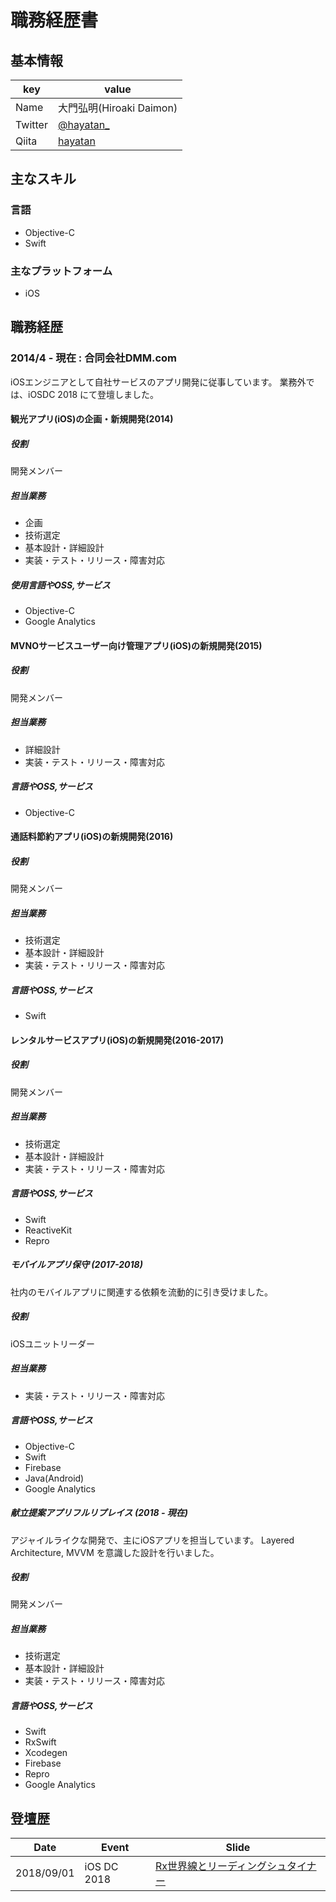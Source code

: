 # 職務経歴書
## 基本情報
|key|value|
|---|-----|
|Name|大門弘明(Hiroaki Daimon)|
|Twitter|[@hayatan_](https://twitter.com/hayatan_)|
|Qiita|[hayatan](https://qiita.com/hayatan)|

## 主なスキル
### 言語
- Objective-C
- Swift

### 主なプラットフォーム
- iOS

## 職務経歴
### 2014/4 - 現在 : 合同会社DMM.com
iOSエンジニアとして自社サービスのアプリ開発に従事しています。
業務外では、iOSDC 2018 にて登壇しました。

#### 観光アプリ(iOS)の企画・新規開発(2014)
##### 役割
開発メンバー

##### 担当業務
- 企画
- 技術選定
- 基本設計・詳細設計
- 実装・テスト・リリース・障害対応

##### 使用言語やOSS,サービス
- Objective-C
- Google Analytics

#### MVNOサービスユーザー向け管理アプリ(iOS)の新規開発(2015)
##### 役割
開発メンバー

##### 担当業務
- 詳細設計
- 実装・テスト・リリース・障害対応

##### 言語やOSS,サービス
- Objective-C

#### 通話料節約アプリ(iOS)の新規開発(2016)
##### 役割
開発メンバー

##### 担当業務
- 技術選定
- 基本設計・詳細設計
- 実装・テスト・リリース・障害対応

##### 言語やOSS,サービス
- Swift

#### レンタルサービスアプリ(iOS)の新規開発(2016-2017)
##### 役割
開発メンバー

##### 担当業務
- 技術選定
- 基本設計・詳細設計
- 実装・テスト・リリース・障害対応

##### 言語やOSS,サービス
- Swift
- ReactiveKit
- Repro

##### モバイルアプリ保守 (2017-2018)
社内のモバイルアプリに関連する依頼を流動的に引き受けました。

##### 役割
iOSユニットリーダー

##### 担当業務
- 実装・テスト・リリース・障害対応

##### 言語やOSS,サービス
- Objective-C
- Swift
- Firebase
- Java(Android)
- Google Analytics

##### 献立提案アプリフルリプレイス (2018 - 現在)
アジャイルライクな開発で、主にiOSアプリを担当しています。
Layered Architecture, MVVM を意識した設計を行いました。

##### 役割
開発メンバー

##### 担当業務
- 技術選定
- 基本設計・詳細設計
- 実装・テスト・リリース・障害対応

##### 言語やOSS,サービス
- Swift
- RxSwift
- Xcodegen
- Firebase
- Repro
- Google Analytics

## 登壇歴
|Date|Event|Slide|
|----|-----|-----|
|2018/09/01|iOS DC 2018|[Rx世界線とリーディングシュタイナー](https://fortee.jp/iosdc-japan-2018/proposal/a331fd34-945c-4925-bfd1-454610608f50)|

